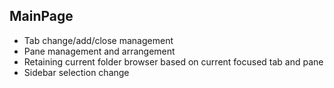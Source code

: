 ## MainPage

- Tab change/add/close management
- Pane management and arrangement
- Retaining current folder browser based on current focused tab and pane
- Sidebar selection change